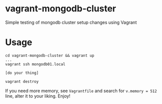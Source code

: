 # vagrant-mongodb-cluster
Simple testing of mongodb cluster setup changes using Vagrant

# Usage

```
cd vagrant-mongodb-cluster && vagrant up
...
vagrant ssh mongodb01.local

[do your thing]

vagrant destroy
```

If you need more memory, see `Vagrantfile` and search for `v.memory = 512` line, alter it to your liking. Enjoy!
